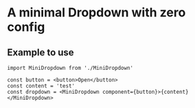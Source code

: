 # A minimal Dropdown with zero config

## Example to use

```
import MiniDropdown from './MiniDropdown'

const button = <button>Open</button>
const content = 'test'
const dropdown = <MiniDropdown component={button}>{content}</MiniDropdown>
```
